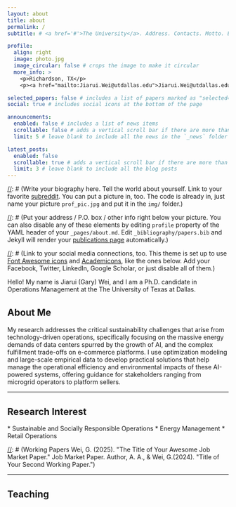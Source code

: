 ```yaml
---
layout: about
title: about
permalink: /
subtitle: # <a href='#'>The University</a>. Address. Contacts. Motto. Etc.

profile:
  align: right
  image: photo.jpg
  image_circular: false # crops the image to make it circular
  more_info: >
    <p>Richardson, TX</p>
    <p><a href="mailto:Jiarui.Wei@utdallas.edu">Jiarui.Wei@utdallas.edu</a></p>

selected_papers: false # includes a list of papers marked as "selected={true}"
social: true # includes social icons at the bottom of the page

announcements:
  enabled: false # includes a list of news items
  scrollable: false # adds a vertical scroll bar if there are more than 3 news items
  limit: 5 # leave blank to include all the news in the `_news` folder

latest_posts:
  enabled: false
  scrollable: true # adds a vertical scroll bar if there are more than 3 new posts items
  limit: 3 # leave blank to include all the blog posts
---
```


[//]: # (Write your biography here. Tell the world about yourself. Link to your favorite [subreddit](http://reddit.com). You can put a picture in, too. The code is already in, just name your picture `prof_pic.jpg` and put it in the `img/` folder.)

[//]: # (Put your address / P.O. box / other info right below your picture. You can also disable any of these elements by editing `profile` property of the YAML header of your `_pages/about.md`. Edit `_bibliography/papers.bib` and Jekyll will render your [publications page](/al-folio/publications/) automatically.)

[//]: # (Link to your social media connections, too. This theme is set up to use [Font Awesome icons](https://fontawesome.com/) and [Academicons](https://jpswalsh.github.io/academicons/), like the ones below. Add your Facebook, Twitter, LinkedIn, Google Scholar, or just disable all of them.)

Hello! My name is Jiarui (Gary) Wei, and I am a Ph.D. candidate in Operations Management at the The University of Texas at Dallas. 

[//]: # (I will be on the 2025–2026 academic job market. My research leverages Generative AI and game-theoretic models to enhance managerial decision-making. I pursue two main research streams. The first focuses on probabilistic goods. In this stream, my job market paper examines consumer dynamic responses to the limited-time product sequences, while my Marketing Science paper investigates optimal pricing and probability allocations.)

<h2 id="about me" style="margin-top: 2rem;">About Me</h2>

My research addresses the critical sustainability challenges that arise from technology-driven operations, specifically focusing on the massive energy demands of data centers spurred by the growth of AI, and the complex fulfillment trade-offs on e-commerce platforms. I use optimization modeling and large-scale empirical data to develop practical solutions that help manage the operational efficiency and environmental impacts of these AI-powered systems, offering guidance for stakeholders ranging from microgrid operators to platform sellers.

[//]: # (The second stream focuses on behavioral industrial organization, particularly in service marketing. One working paper designs dynamic contracts for service providers when consumers are influenced by availability bias. Another paper optimizes the rollover policy for unused subscription quota when forgetful customers are served.)

***

<h2 id="research" style="margin-top: 2rem;">Research Interest</h2>
* Sustainable and Socially Responsible Operations
* Energy Management
* Retail Operations

[//]: # (Working Papers Wei, G. (2025). "The Title of Your Awesome Job Market Paper." Job Market Paper.  Author, A. A., & Wei, G.(2024). "Title of Your Second Working Paper.")




***

<h2 id="teaching" style="margin-top: 2rem;">Teaching</h2>


